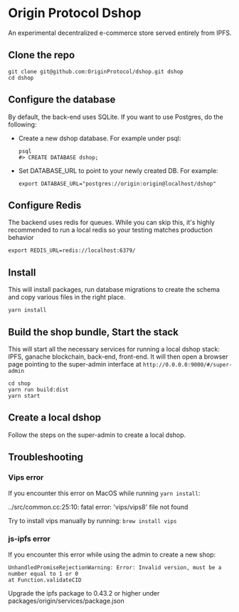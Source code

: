 # Origin Protocol Dshop

An experimental decentralized e-commerce store served entirely from IPFS.

## Clone the repo

    git clone git@github.com:OriginProtocol/dshop.git dshop
    cd dshop

## Configure the database

By default, the back-end uses SQLite. If you want to use Postgres, do the
following:

- Create a new dshop database. For example under psql:

      psql
      #> CREATE DATABASE dshop;

- Set DATABASE_URL to point to your newly created DB. For example:

      export DATABASE_URL="postgres://origin:origin@localhost/dshop"

## Configure Redis

The backend uses redis for queues. While you can skip this, it's highly
recommended to run a local redis so your testing matches production behavior

    export REDIS_URL=redis://localhost:6379/

## Install

This will install packages, run database migrations to create the schema and
copy various files in the right place.

    yarn install

## Build the shop bundle, Start the stack

This will start all the necessary services for running a local dshop stack:
IPFS, ganache blockchain, back-end, front-end. It will then open a browser page
pointing to the super-admin interface at `http://0.0.0.0:9000/#/super-admin`

    cd shop
    yarn run build:dist
    yarn start

## Create a local dshop

Follow the steps on the super-admin to create a local dshop.

## Troubleshooting

### Vips error

If you encounter this error on MacOS while running `yarn install`:

../src/common.cc:25:10: fatal error: 'vips/vips8' file not found

Try to install vips manually by running: `brew install vips`

### js-ipfs error

If you encounter this error while using the admin to create a new shop:

    UnhandledPromiseRejectionWarning: Error: Invalid version, must be a number equal to 1 or 0
    at Function.validateCID

Upgrade the ipfs package to 0.43.2 or higher under
packages/origin/services/package.json
